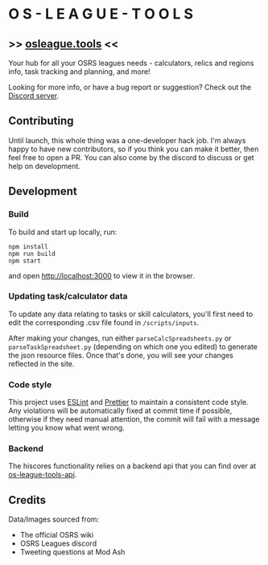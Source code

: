 # O S - L E A G U E - T O O L S

## >> [osleague.tools](https://www.osleague.tools) <<

Your hub for all your OSRS leagues needs - calculators, relics and regions info, task tracking and planning, and more!

Looking for more info, or have a bug report or suggestion? Check out the [Discord server](https://discord.gg/GQ5kVyU).

## Contributing

Until launch, this whole thing was a one-developer hack job. I'm always happy to have new contributors, so if you think you can make it better, then feel free to open a PR. You can also come by the discord to discuss or get help on development.

## Development

### Build

To build and start up locally, run:

```
npm install
npm run build
npm start
```

and open [http://localhost:3000](http://localhost:3000) to view it in the browser.

### Updating task/calculator data

To update any data relating to tasks or skill calculators, you'll first need to edit the corresponding .csv file found in `/scripts/inputs`.

After making your changes, run either `parseCalcSpreadsheets.py` or `parseTaskSpreadsheet.py` (depending on which one you edited) to generate the json resource files. Once that's done, you will see your changes reflected in the site.

### Code style

This project uses [ESLint](https://eslint.org/) and [Prettier](https://prettier.io/) to maintain a consistent code style. Any violations will be automatically fixed at commit time if possible, otherwise if they need manual attention, the commit will fail with a message letting you know what went wrong.

### Backend

The hiscores functionality relies on a backend api that you can find over at [os-league-tools-api](https://github.com/chaiinchomp/os-league-tools-api).

## Credits

Data/Images sourced from:

-   The official OSRS wiki
-   OSRS Leagues discord
-   Tweeting questions at Mod Ash
